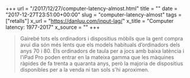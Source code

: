 +++
url = "/2017/12/27/computer-latency-almost.html"
title = ""
date = "2017-12-27T23:51:00+00:00"
slug = "computer-latency-almost"
tags = ["retalls"]
x_url = "https://danluu.com/input-lag/"
x_title = "Computer latency: 1977-2017"
x_source = ""
+++


> Gairebé tots els ordinadors i dispositius mòbils que la gent compra avui dia són més lents que els models habituals d’ordinadors dels anys 70 i 80. Els ordinadors de taula per a jocs amb baixa latència i l’iPad Pro poden entrar en la mateixa gamma que les màquines ràpides de fa trenta a quaranta anys, però la majoria de dispositius disponibles per a la venda ni tan sols s'hi aproximen.
